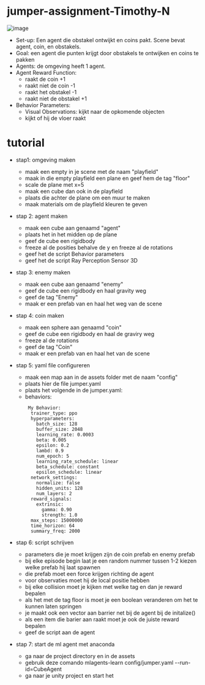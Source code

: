 # jumper-assignment-Timothy-N

![image](https://github.com/AP-IT-GH/jumper-assignment-Timothy-N/assets/84501282/e8e21aa8-59d5-41af-8d36-2f432d26b13e)

- Set-up: Een agent die obstakel ontwijkt en coins pakt. Scene bevat agent, coin,
  en obstakels.
- Goal: een agent die punten krijgt door obstakels te ontwijken en coins te pakken
- Agents: de omgeving heeft 1 agent.
- Agent Reward Function:
  - raakt de coin +1
  - raakt niet de coin -1
  - raakt het obstakel -1
  - raakt niet de obstakel +1
- Behavior Parameters:
  - Visual Observations: kijkt naar de opkomende objecten
  - kijkt of hij de vloer raakt

# tutorial

- stap1: omgeving maken
  - maak een empty in je scene met de naam "playfield"
  - maak in die empty playfield een plane en geef hem de tag "floor"
  - scale de plane met x=5
  - maak een cube dan ook in de playfield
  - plaats die achter de plane om een muur te maken
  - maak materials om de playfield kleuren te geven

- stap 2: agent maken
  - maak een cube aan genaamd "agent"
  - plaats het in het midden op de plane
  - geef de cube een rigidbody
  - freeze al de posities behalve de y en freeze al de rotations
  - geef het de script Behavior parameters
  - geef het de script Ray Perception Sensor 3D
- stap 3: enemy maken
  - maak een cube aan genaamd "enemy"
  - geef de cube een rigidbody en haal gravity weg
  - geef de tag "Enemy"
  - maak er een prefab van en haal het weg van de scene
- stap 4: coin maken
  - maak een sphere aan genaamd "coin"
  - geef de cube een rigidbody en haal de graviry weg
  - freeze al de rotations
  - geef de tag "Coin"
  - maak er een prefab van en haal het van de scene
- stap 5: yaml file configureren
  - maak een map aan in de assets folder met de naam "config"
  - plaats hier de file jumper.yaml
  - plaats het volgende in de jumper.yaml:
  - behaviors:
    ```
     My Behavior:
      trainer_type: ppo
      hyperparameters:
        batch_size: 128
        buffer_size: 2048
        learning_rate: 0.0003
        beta: 0.005
        epsilon: 0.2
        lambd: 0.9
        num_epoch: 5
        learning_rate_schedule: linear
        beta_schedule: constant
        epsilon_schedule: linear
      network_settings:
        normalize: false
        hidden_units: 128
        num_layers: 2
      reward_signals:
        extrinsic:
          gamma: 0.90
          strength: 1.0
      max_steps: 15000000
      time_horizon: 64
      summary_freq: 2000
    ```
- stap 6: script schrijven
  - parameters die je moet krijgen zijn de coin prefab en enemy prefab
  - bij elke episode begin laat je een random nummer tussen 1-2 kiezen welke prefab hij laat spawnen
  - die prefab moet een force krijgen richting de agent
  - voor observaties moet hij de local positie hebben
  - bij elke collision moet je kijken met welke tag en dan je reward bepalen
  - als het met de tag floor is moet je een boolean veranderen om het te kunnen laten springen
  - je maakt ook een vector aan barrier net bij de agent bij de initalize()
  - als een item die barier aan raakt moet je ook de juiste reward bepalen
  - geef de script aan de agent
- stap 7: start de ml agent met anaconda
  - ga naar de project directory en in de assets
  - gebruik deze comando mlagents-learn config/jumper.yaml --run-id=CubeAgent
  - ga naar je unity project en start het

 

